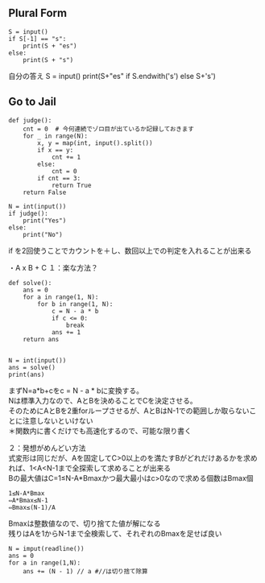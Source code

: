 ## Plural Form

```python3
S = input()
if S[-1] == "s":
    print(S + "es")
else:
    print(S + "s")
```


自分の答え
S = input()
print(S+"es" if S.endwith('s') else S+'s')

## Go to Jail
```{#lst:id python caption="回答例"}
def judge():
    cnt = 0  # 今何連続でゾロ目が出ているか記録しておきます
    for _ in range(N):
        x, y = map(int, input().split())
        if x == y:
            cnt += 1
        else:
            cnt = 0
        if cnt == 3:
            return True
    return False

N = int(input())
if judge():
    print("Yes")
else:
    print("No")
```
if を2回使うことでカウントを＋し、数回以上での判定を入れることが出来る


・A x B + C
１：楽な方法？
```
def solve():
    ans = 0
    for a in range(1, N):
        for b in range(1, N):
            c = N - a * b
            if c <= 0:
                break
            ans += 1
    return ans


N = int(input())
ans = solve()
print(ans)
```

まずN=a*b+cをc = N - a * bに変換する。  
Nは標準入力なので、AとBを決めることでCを決定させる。    
そのためにAとBを2重forループさせるが、AとBはN-1での範囲しか取らないことに注意しないといけない  
＊関数内に書くだけでも高速化するので、可能な限り書く  
  
２：発想がめんどい方法  
式変形は同じだが、Aを固定してC>0以上のを満たすBがどれだけあるかを求めれば、1<A<N-1まで全探索して求めることが出来る  
Bの最大値はC=1≤N-A*Bmaxかつ最大最小はc>0なので求める個数はBmax個 
  
  ```
1≤N-A*Bmax
⇔A*Bmax≤N-1
⇔Bmax≤(N-1)/A
```
Bmaxは整数値なので、切り捨てた値が解になる  
残りはAを1からN-1まで全検索して、それぞれのBmaxを足せば良い  

```
N = imput(readline())
ans = 0
for a in range(1,N):
    ans += (N - 1) // a #//は切り捨て除算
```
